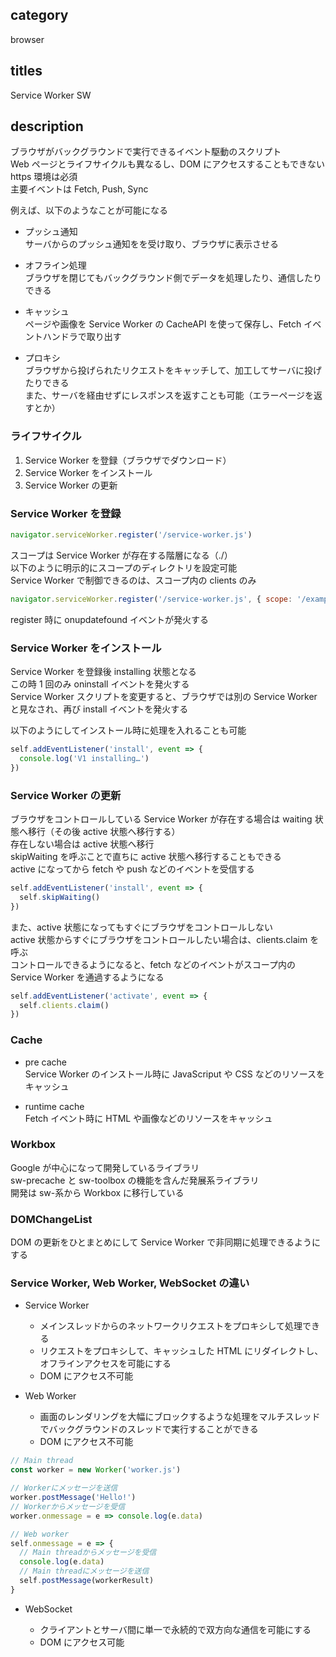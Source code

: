 ## category

browser

## titles

Service Worker
SW

## description

ブラウザがバックグラウンドで実行できるイベント駆動のスクリプト  
Web ページとライフサイクルも異なるし、DOM にアクセスすることもできない  
https 環境は必須  
主要イベントは Fetch, Push, Sync

例えば、以下のようなことが可能になる

- プッシュ通知  
  サーバからのプッシュ通知をを受け取り、ブラウザに表示させる

- オフライン処理  
  ブラウザを閉じてもバックグラウンド側でデータを処理したり、通信したりできる

- キャッシュ  
  ページや画像を Service Worker の CacheAPI を使って保存し、Fetch イベントハンドラで取り出す

- プロキシ  
  ブラウザから投げられたリクエストをキャッチして、加工してサーバに投げたりできる  
  また、サーバを経由せずにレスポンスを返すことも可能（エラーページを返すとか）

### ライフサイクル

1. Service Worker を登録（ブラウザでダウンロード）
1. Service Worker をインストール
1. Service Worker の更新

### Service Worker を登録

```js
navigator.serviceWorker.register('/service-worker.js')
```

スコープは Service Worker が存在する階層になる（./）  
以下のように明示的にスコープのディレクトリを設定可能  
Service Worker で制御できるのは、スコープ内の clients のみ

```js
navigator.serviceWorker.register('/service-worker.js', { scope: '/example' })
```

register 時に onupdatefound イベントが発火する

### Service Worker をインストール

Service Worker を登録後 installing 状態となる  
この時 1 回のみ oninstall イベントを発火する  
Service Worker スクリプトを変更すると、ブラウザでは別の Service Worker と見なされ、再び install イベントを発火する

以下のようにしてインストール時に処理を入れることも可能

```js
self.addEventListener('install', event => {
  console.log('V1 installing…')
})
```

### Service Worker の更新

ブラウザをコントロールしている Service Worker が存在する場合は waiting 状態へ移行（その後 active 状態へ移行する）  
存在しない場合は active 状態へ移行  
skipWaiting を呼ぶことで直ちに active 状態へ移行することもできる  
active になってから fetch や push などのイベントを受信する

```js
self.addEventListener('install', event => {
  self.skipWaiting()
})
```

また、active 状態になってもすぐにブラウザをコントロールしない  
active 状態からすぐにブラウザをコントロールしたい場合は、clients.claim を呼ぶ  
コントロールできるようになると、fetch などのイベントがスコープ内の Service Worker を通過するようになる

```js
self.addEventListener('activate', event => {
  self.clients.claim()
})
```

### Cache

- pre cache  
  Service Worker のインストール時に JavaScriput や CSS などのリソースをキャッシュ

- runtime cache  
  Fetch イベント時に HTML や画像などのリソースをキャッシュ

### Workbox

Google が中心になって開発しているライブラリ  
sw-precache と sw-toolbox の機能を含んだ発展系ライブラリ  
開発は sw-系から Workbox に移行している

### DOMChangeList

DOM の更新をひとまとめにして Service Worker で非同期に処理できるようにする

### Service Worker, Web Worker, WebSocket の違い

- Service Worker

  - メインスレッドからのネットワークリクエストをプロキシして処理できる
  - リクエストをプロキシして、キャッシュした HTML にリダイレクトし、オフラインアクセスを可能にする
  - DOM にアクセス不可能

- Web Worker

  - 画面のレンダリングを大幅にブロックするような処理をマルチスレッドでバックグラウンドのスレッドで実行することができる
  - DOM にアクセス不可能

```js
// Main thread
const worker = new Worker('worker.js')

// Workerにメッセージを送信
worker.postMessage('Hello!')
// Workerからメッセージを受信
worker.onmessage = e => console.log(e.data)
```

```js
// Web worker
self.onmessage = e => {
  // Main threadからメッセージを受信
  console.log(e.data)
  // Main threadにメッセージを送信
  self.postMessage(workerResult)
}
```

- WebSocket

  - クライアントとサーバ間に単一で永続的で双方向な通信を可能にする
  - DOM にアクセス可能
